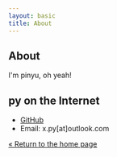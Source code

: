 ```yaml
---
layout: basic
title: About
---
```

## About

I'm pinyu, oh yeah!

## py on the Internet

* [GitHub][github]
* Email: x.py[at]outlook.com

[github]: https://github.com/pinyushaw




[« Return to the home page](/)
